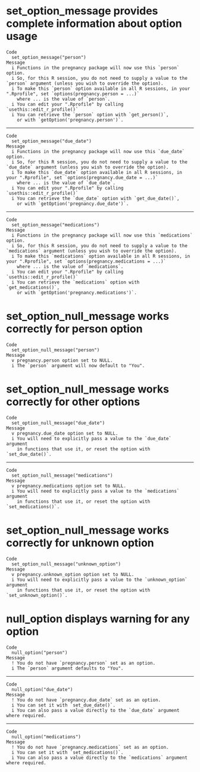# set_option_message provides complete information about option usage

    Code
      set_option_message("person")
    Message
      i Functions in the pregnancy package will now use this `person` option.
      i So, for this R session, you do not need to supply a value to the `person` argument (unless you wish to override the option).
      i To make this `person` option available in all R sessions, in your ".Rprofile", set `options(pregnancy.person = ...)`
        where ... is the value of `person`.
      i You can edit your ".Rprofile" by calling `usethis::edit_r_profile()`
      i You can retrieve the `person` option with `get_person()`,
        or with `getOption('pregnancy.person')`.

---

    Code
      set_option_message("due_date")
    Message
      i Functions in the pregnancy package will now use this `due_date` option.
      i So, for this R session, you do not need to supply a value to the `due_date` argument (unless you wish to override the option).
      i To make this `due_date` option available in all R sessions, in your ".Rprofile", set `options(pregnancy.due_date = ...)`
        where ... is the value of `due_date`.
      i You can edit your ".Rprofile" by calling `usethis::edit_r_profile()`
      i You can retrieve the `due_date` option with `get_due_date()`,
        or with `getOption('pregnancy.due_date')`.

---

    Code
      set_option_message("medications")
    Message
      i Functions in the pregnancy package will now use this `medications` option.
      i So, for this R session, you do not need to supply a value to the `medications` argument (unless you wish to override the option).
      i To make this `medications` option available in all R sessions, in your ".Rprofile", set `options(pregnancy.medications = ...)`
        where ... is the value of `medications`.
      i You can edit your ".Rprofile" by calling `usethis::edit_r_profile()`
      i You can retrieve the `medications` option with `get_medications()`,
        or with `getOption('pregnancy.medications')`.

# set_option_null_message works correctly for person option

    Code
      set_option_null_message("person")
    Message
      v pregnancy.person option set to NULL.
      i The `person` argument will now default to "You".

# set_option_null_message works correctly for other options

    Code
      set_option_null_message("due_date")
    Message
      v pregnancy.due_date option set to NULL.
      i You will need to explicitly pass a value to the `due_date` argument
        in functions that use it, or reset the option with `set_due_date()`.

---

    Code
      set_option_null_message("medications")
    Message
      v pregnancy.medications option set to NULL.
      i You will need to explicitly pass a value to the `medications` argument
        in functions that use it, or reset the option with `set_medications()`.

# set_option_null_message works correctly for unknown option

    Code
      set_option_null_message("unknown_option")
    Message
      v pregnancy.unknown_option option set to NULL.
      i You will need to explicitly pass a value to the `unknown_option` argument
        in functions that use it, or reset the option with `set_unknown_option()`.

# null_option displays warning for any option

    Code
      null_option("person")
    Message
      ! You do not have `pregnancy.person` set as an option.
      i The `person` argument defaults to "You".

---

    Code
      null_option("due_date")
    Message
      ! You do not have `pregnancy.due_date` set as an option.
      i You can set it with `set_due_date()`.
      i You can also pass a value directly to the `due_date` argument where required.

---

    Code
      null_option("medications")
    Message
      ! You do not have `pregnancy.medications` set as an option.
      i You can set it with `set_medications()`.
      i You can also pass a value directly to the `medications` argument where required.

